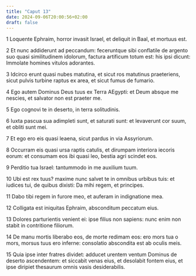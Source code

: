 ```yaml
---
title: "Caput 13"
date: 2024-09-06T20:00:56+02:00
draft: false
---
```



1 Loquente Ephraim, horror invasit Israel, et deliquit in Baal, et mortuus est.

2 Et nunc addiderunt ad peccandum: feceruntque sibi conflatile de argento suo quasi similitudinem idolorum, factura artificum totum est: his ipsi dicunt: Immolate homines vitulos adorantes.

3 Idcirco erunt quasi nubes matutina, et sicut ros matutinus praeteriens, sicut pulvis turbine raptus ex area, et sicut fumus de fumario.

4 Ego autem Dominus Deus tuus ex Terra AEgypti: et Deum absque me nescies, et salvator non est praeter me.

5 Ego cognovi te in deserto, in terra solitudinis.

6 Iuxta pascua sua adimpleti sunt, et saturati sunt: et levaverunt cor suum, et obliti sunt mei.

7 Et ego ero eis quasi leaena, sicut pardus in via Assyriorum.

8 Occurram eis quasi ursa raptis catulis, et dirumpam interiora iecoris eorum: et consumam eos ibi quasi leo, bestia agri scindet eos.

9 Perditio tua Israel: tantummodo in me auxilium tuum.

10 Ubi est rex tuus? maxime nunc salvet te in omnibus urbibus tuis: et iudices tui, de quibus dixisti: Da mihi regem, et principes.

11 Dabo tibi regem in furore meo, et auferam in indignatione mea.

12 Colligata est iniquitas Ephraim, absconditum peccatum eius.

13 Dolores parturientis venient ei: ipse filius non sapiens: nunc enim non stabit in contritione filiorum.

14 De manu mortis liberabo eos, de morte redimam eos: ero mors tua o mors, morsus tuus ero inferne: consolatio abscondita est ab oculis meis.

15 Quia ipse inter fratres dividet: adducet urentem ventum Dominus de deserto ascendentem: et siccabit venas eius, et desolabit fontem eius, et ipse diripiet thesaurum omnis vasis desiderabilis.

